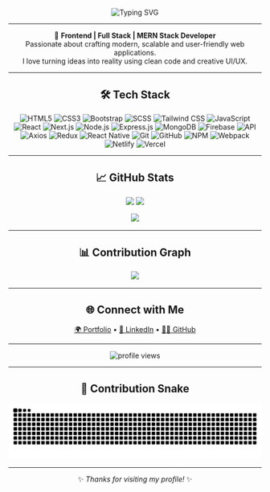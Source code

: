 <p align="center">
  <img src="https://readme-typing-svg.demolab.com?font=Fira+Code&size=28&pause=1000&color=00F7FF&center=true&vCenter=true&width=600&lines=👋+Hi%2C+I'm+Md+Aklash+Miah;Frontend+Developer;Full+Stack+%7C+MERN+Stack+Developer;Always+Learning+New+Technologies" alt="Typing SVG" />
</p>

---

<p align="center">
🚀 <b>Frontend | Full Stack | MERN Stack Developer</b>  
<br>Passionate about crafting modern, scalable and user-friendly web applications.  
<br>I love turning ideas into reality using clean code and creative UI/UX.  
</p>

---

<div align="center">
  <h2>🛠 Tech Stack</h2>
</div>  

<p align="center">
  <!-- Frontend -->
  <img src="https://skillicons.dev/icons?i=html" width="36" height="36" alt="HTML5"/>
  <img src="https://skillicons.dev/icons?i=css" width="36" height="36" alt="CSS3"/>
  <img src="https://skillicons.dev/icons?i=bootstrap" width="36" height="36" alt="Bootstrap"/>
  <img src="https://skillicons.dev/icons?i=sass" width="36" height="36" alt="SCSS"/>
  <img src="https://skillicons.dev/icons?i=tailwind" width="36" height="36" alt="Tailwind CSS"/>
  <img src="https://skillicons.dev/icons?i=javascript" width="36" height="36" alt="JavaScript"/>
  <img src="https://skillicons.dev/icons?i=react" width="36" height="36" alt="React"/>
  <img src="https://skillicons.dev/icons?i=nextjs" width="36" height="36" alt="Next.js"/>

  <!-- Backend -->
  <img src="https://skillicons.dev/icons?i=nodejs" width="36" height="36" alt="Node.js"/>
  <img src="https://skillicons.dev/icons?i=express" width="36" height="36" alt="Express.js"/>
  <img src="https://skillicons.dev/icons?i=mongodb" width="36" height="36" alt="MongoDB"/>
  <img src="https://skillicons.dev/icons?i=firebase" width="36" height="36" alt="Firebase"/>

  <!-- Others -->
  <img src="https://skillicons.dev/icons?i=api" width="36" height="36" alt="API"/>
  <img src="https://skillicons.dev/icons?i=axios" width="36" height="36" alt="Axios"/>
  <img src="https://skillicons.dev/icons?i=redux" width="36" height="36" alt="Redux"/>
  <img src="https://skillicons.dev/icons?i=react" width="36" height="36" alt="React Native"/>
  <img src="https://skillicons.dev/icons?i=git" width="36" height="36" alt="Git"/>
  <img src="https://skillicons.dev/icons?i=github" width="36" height="36" alt="GitHub"/>
  <img src="https://skillicons.dev/icons?i=npm" width="36" height="36" alt="NPM"/>
  <img src="https://skillicons.dev/icons?i=webpack" width="36" height="36" alt="Webpack"/>
  <img src="https://skillicons.dev/icons?i=netlify" width="36" height="36" alt="Netlify"/>
  <img src="https://skillicons.dev/icons?i=vercel" width="36" height="36" alt="Vercel"/>
</p>

---

<div align="center">
  <h2>📈 GitHub Stats</h2>
</div>  

<p align="center">
  <img src="https://github-readme-stats.vercel.app/api?username=MdAklashMiah&show_icons=true&theme=tokyonight" height="160"/>
  <img src="https://github-readme-stats.vercel.app/api/top-langs/?username=MdAklashMiah&layout=compact&theme=tokyonight" height="160"/>
</p>

<p align="center">
  <img src="https://github-readme-streak-stats.herokuapp.com/?user=MdAklashMiah&theme=tokyonight" height="180"/>
</p>

---

<div align="center">
  <h2>📊 Contribution Graph</h2>
</div>  

<p align="center">
  <img src="https://github-readme-activity-graph.vercel.app/graph?username=MdAklashMiah&theme=tokyo-night" />
</p>

---

<div align="center">
  <h2>🌐 Connect with Me</h2>
</div>    

<p align="center">
  <a href="https://tap-to-code.vercel.app" target="_blank">🌍 Portfolio</a> •
  <a href="https://www.linkedin.com/in/md-aklash-miah" target="_blank">💼 LinkedIn</a> •
  <a href="https://github.com/MdAklashMiah" target="_blank">👨‍💻 GitHub</a>
</p>

---

<p align="center">
  <img src="https://komarev.com/ghpvc/?username=MdAklashMiah&label=Profile%20views&color=blueviolet&style=flat" alt="profile views" />
</p>

---

<div align="center">
  <h2>🐍 Contribution Snake</h2>
</div>  

<p align="center">
  <img src="https://raw.githubusercontent.com/MdAklashMiah/MdAklashMiah/output/snake.svg" alt="Snake animation" />
</p>

---

<p align="center">
✨ <i>Thanks for visiting my profile!</i> ✨
</p>
